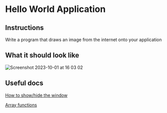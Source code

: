 # Hello World Application

## Instructions

Write a program that draws an image from the internet onto your application

## What it should look like

![Screenshot 2023-10-01 at 16 03 02](https://github.com/Mistium/Origin-OS/assets/92952823/f7994ead-53df-4fdc-aaad-167465f52c60)

## Useful docs

[How to show/hide the window](https://github.com/Mistium/Origin-OS/blob/main/Websites/origin.web/docs/osl/window.md#showinghiding-window)

[Array functions](https://github.com/Mistium/Origin-OS/blob/main/Websites/origin.web/docs/osl/Arrays.md)
